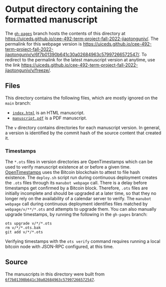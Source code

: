 # Output directory containing the formatted manuscript

The [`gh-pages`](https://github.com/uiceds/cee-492-term-project-fall-2022-jiaotonguniv/tree/gh-pages) branch hosts the contents of this directory at <https://uiceds.github.io/cee-492-term-project-fall-2022-jiaotonguniv/>.
The permalink for this webpage version is <https://uiceds.github.io/cee-492-term-project-fall-2022-jiaotonguniv/v/6f7b01390b641c30a02684963c57997266572547/>.
To redirect to the permalink for the latest manuscript version at anytime, use the link <https://uiceds.github.io/cee-492-term-project-fall-2022-jiaotonguniv/v/freeze/>.

## Files

This directory contains the following files, which are mostly ignored on the `main` branch:

+ [`index.html`](index.html) is an HTML manuscript.
+ [`manuscript.pdf`](manuscript.pdf) is a PDF manuscript.

The `v` directory contains directories for each manuscript version.
In general, a version is identified by the commit hash of the source content that created it.

### Timestamps

The `*.ots` files in version directories are OpenTimestamps which can be used to verify manuscript existence at or before a given time.
[OpenTimestamps](https://opentimestamps.org/) uses the Bitcoin blockchain to attest to file hash existence.
The `deploy.sh` script run during continuous deployment creates the `.ots` files through its `manubot webpage` call.
There is a delay before timestamps get confirmed by a Bitcoin block.
Therefore, `.ots` files are initially incomplete and should be upgraded at a later time, so that they no longer rely on the availability of a calendar server to verify.
The `manubot webpage` call during continuous deployment identifies files matched by `webpage/v/**/*.ots` and attempts to upgrade them.
You can also manually upgrade timestamps, by running the following in the `gh-pages` branch:

```shell
ots upgrade v/*/*.ots
rm v/*/*.ots.bak
git add v/*/*.ots
```

Verifying timestamps with the `ots verify` command requires running a local bitcoin node with JSON-RPC configured, at this time.

## Source

The manuscripts in this directory were built from
[`6f7b01390b641c30a02684963c57997266572547`](https://github.com/uiceds/cee-492-term-project-fall-2022-jiaotonguniv/commit/6f7b01390b641c30a02684963c57997266572547).
